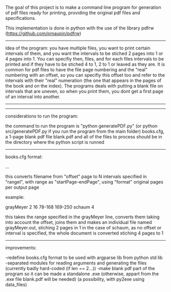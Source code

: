 The goal of this project is to make a command line program for generation of pdf files ready for printing, providing the original pdf files and specifications.

This implementation is done in python with the use of the library pdfrw (https://github.com/pmaupin/pdfrw)


********************

Idea of the program: you have multiple files, you want to print certain intervals of them, and you want the intervals to be stiched 2 pages into 1 or 4 pages into 1.
You can specifiy then, files, and for each files intervals to be printed and if they have to be stiched 4 to 1, 2 to 1 or leaved as they are. It is common for pdf files to
have the file page numbering and the "real" numbering with an offset, so you can specifiy this offset too and refer to the intervals with their "real" numeration (the one that
appears in the pages of the book and on the index).
The programs deals with putting a blank file on intervals that are uneven, so when you print them, you dont get a first page of an interval into another.

********************

********************

considerations to run the program:

the command to run the program is "python generatePDF.py" (or python src/generatePDF.py if you run the program from the main folder)
books.cfg, a 1-page blank pdf file blank.pdf and all of the files to process should be in the directory where the python script is runned


********************


books.cfg format:

<filename> <formnat> <offset> <range1> <range2> ... <rangeN>

this converts filename from "offset" page to N intervals specified in "rangeI", with range as "startPage-endPage", using "format" original pages per output page

example:

grayMeyer 2 16 78-168 169-250
schaum 4

this takes the range specified in the grayMeyer line, converts them taking into account the offset, joins them and makes an individual file named grayMeyer.out, stiching 2 pages in 1
in the case of schaum, as no offset or interval is specified, the whole document is converted stiching 4 pages to 1


*****

improvements:

-redefine books.cfg format to be used with argparse lib from python std lib
-separated modules for reading arguments and generating the files (currently badly hard-coded (if len == 2...))
-make blank pdf part of the program so it can be made a standalone .exe (otherwise, appart from the .exe file blank.pdf will be needed) (a possibility, with py2exe using data_files)